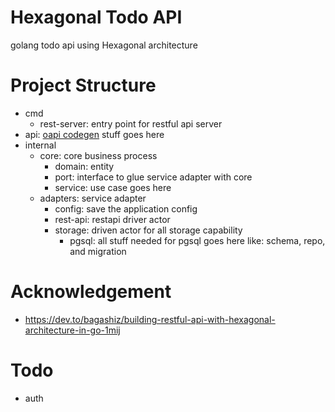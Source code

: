 # Hexagonal Todo API

golang todo api using Hexagonal architecture

# Project Structure

* cmd
  * rest-server: entry point for restful api server
* api: [oapi codegen](https://github.com/deepmap/oapi-codegen/) stuff goes here
* internal
  * core: core business process
    * domain: entity
    * port: interface to glue service adapter with core
    * service: use case goes here
  * adapters: service adapter
    * config: save the application config
    * rest-api: restapi driver actor
    * storage: driven actor for all storage capability
      * pgsql: all stuff needed for pgsql goes here like: schema, repo, and migration

# Acknowledgement

* https://dev.to/bagashiz/building-restful-api-with-hexagonal-architecture-in-go-1mij

# Todo

* auth